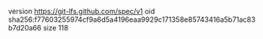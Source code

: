 version https://git-lfs.github.com/spec/v1
oid sha256:f77603255974cf9a6d5a4196eaa9929c171358e85743416a5b71ac83b7d20a66
size 118
